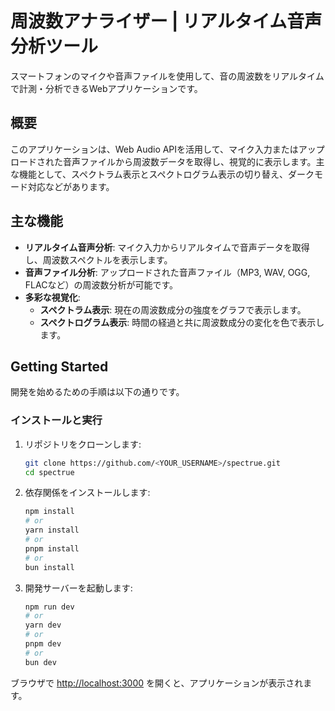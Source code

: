 # 周波数アナライザー | リアルタイム音声分析ツール

スマートフォンのマイクや音声ファイルを使用して、音の周波数をリアルタイムで計測・分析できるWebアプリケーションです。

## 概要

このアプリケーションは、Web Audio APIを活用して、マイク入力またはアップロードされた音声ファイルから周波数データを取得し、視覚的に表示します。主な機能として、スペクトラム表示とスペクトログラム表示の切り替え、ダークモード対応などがあります。

## 主な機能

*   **リアルタイム音声分析**: マイク入力からリアルタイムで音声データを取得し、周波数スペクトルを表示します。
*   **音声ファイル分析**: アップロードされた音声ファイル（MP3, WAV, OGG, FLACなど）の周波数分析が可能です。
*   **多彩な視覚化**:
    *   **スペクトラム表示**: 現在の周波数成分の強度をグラフで表示します。
    *   **スペクトログラム表示**: 時間の経過と共に周波数成分の変化を色で表示します。

## Getting Started

開発を始めるための手順は以下の通りです。

### インストールと実行

1.  リポジトリをクローンします:
    ```bash
    git clone https://github.com/<YOUR_USERNAME>/spectrue.git
    cd spectrue
    ```
2.  依存関係をインストールします:
    ```bash
    npm install
    # or
    yarn install
    # or
    pnpm install
    # or
    bun install
    ```
3.  開発サーバーを起動します:
    ```bash
    npm run dev
    # or
    yarn dev
    # or
    pnpm dev
    # or
    bun dev
    ```

ブラウザで [http://localhost:3000](http://localhost:3000) を開くと、アプリケーションが表示されます。
